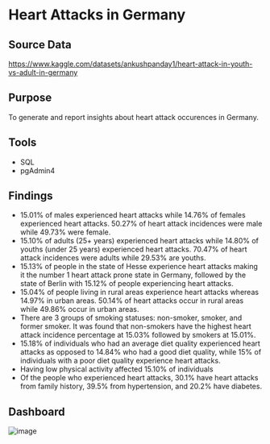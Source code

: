 # Heart Attacks in Germany
## Source Data
https://www.kaggle.com/datasets/ankushpanday1/heart-attack-in-youth-vs-adult-in-germany

## Purpose
To generate and report insights about heart attack occurences in Germany.

## Tools
- SQL
- pgAdmin4

## Findings
- 15.01% of males experienced heart attacks while 14.76% of females experienced heart attacks. 50.27% of heart attack incidences were male while 49.73% were female.
- 15.10% of adults (25+ years) experienced heart attacks while 14.80% of youths (under 25 years) experienced heart attacks. 70.47% of heart attack incidences were adults while 29.53% are youths.
- 15.13% of people in the state of Hesse experience heart attacks making it the number 1 heart attack prone state in Germany, followed by the state of Berlin with 15.12% of people experiencing heart attacks.
- 15.04% of people living in rural areas experience heart attacks whereas 14.97% in urban areas. 50.14% of heart attacks occur in rural areas while 49.86% occur in urban areas.
- There are 3 groups of smoking statuses: non-smoker, smoker, and former smoker. It was found that non-smokers have the highest heart attack incidence percentage at 15.03% followed by smokers at 15.01%.
- 15.18% of individuals who had an average diet quality experienced heart attacks as opposed to 14.84% who had a good diet quality, while 15% of individuals with a poor diet quality experience heart attacks.
- Having low physical activity affected 15.10% of individuals 
- Of the people who experienced heart attacks, 30.1% have heart attacks from family history, 39.5% from hypertension, and 20.2% have diabetes.

## Dashboard
![image](https://github.com/user-attachments/assets/221f2a58-3cbb-48e8-9eda-e57d474486e0)


 


